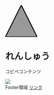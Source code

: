 <html lang="ja">
<head>
  <meta charset="UTF-8">
  <title>HTML </title>
  <link rel="stylesheet" href="style.css">
  <script type="text/javascript" src="sample.js"></script>
</head>
<body>
  <div class="header"><svg width="100" height="100">
    <path d="M50 0 L0 100 L100 100 Z" style="fill:#999;stroke:black;stroke-width:3"></path>
</svg>
</div>
  <div class="main">
    <h1>れんしゅう</h1>
    <p>コピペコンテンツ</p>
    <img src="img/sample1.jpg">
  </div>
  <div class="footer">
    <span>Footer領域</span>
    <a href="https://itou332.github.io/">リンク</a>
  </div>
</body>
</html>
